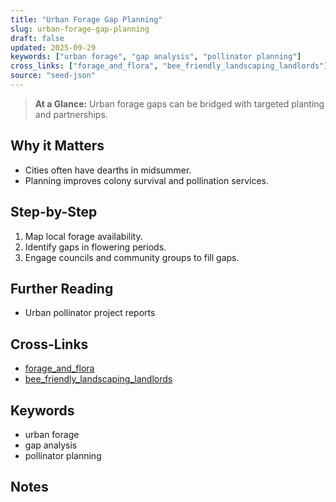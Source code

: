 ```yaml
---
title: "Urban Forage Gap Planning"
slug: urban-forage-gap-planning
draft: false
updated: 2025-09-29
keywords: ["urban forage", "gap analysis", "pollinator planning"]
cross_links: ["forage_and_flora", "bee_friendly_landscaping_landlords"]
source: "seed-json"
---
```


> **At a Glance:** Urban forage gaps can be bridged with targeted planting and partnerships.

## Why it Matters
- Cities often have dearths in midsummer.
- Planning improves colony survival and pollination services.

## Step-by-Step
1) Map local forage availability.
2) Identify gaps in flowering periods.
3) Engage councils and community groups to fill gaps.

## Further Reading
- Urban pollinator project reports

## Cross-Links
- [forage_and_flora](/topics/forage-and-flora/)
- [bee_friendly_landscaping_landlords](/topics/bee-friendly-landscaping-landlords/)

## Keywords
- urban forage
- gap analysis
- pollinator planning

## Notes
